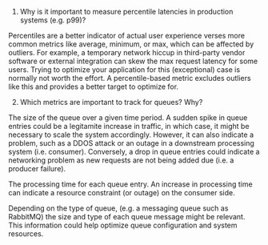 1. Why is it important to measure percentile latencies in production systems (e.g. p99)?

Percentiles are a better indicator of actual user experience verses more common metrics like average, minimum, or max, which can be affected by outliers. For example, a temporary network hiccup in third-party vendor software or external integration can skew the max request latency for some users. Trying to optimize your application for this (exceptional) case is normally not worth the effort. A percentile-based metric excludes outliers like this and provides a better target to optimize for.

2. Which metrics are important to track for queues? Why?

The size of the queue over a given time period. A sudden spike in queue entries could be a legitamite increase in traffic, in which case, it might be necessary to scale the system accordingly. However, it can also indicate a problem, such as a DDOS attack or an outage in a downstream processing system (i.e. consumer). Conversely, a drop in queue entries could indicate a networking problem as new requests are not being added due (i.e. a producer failure).

The processing time for each queue entry. An increase in processing time can indicate a resource constraint (or outage) on the consumer side. 

Depending on the type of queue, (e.g. a messaging queue such as RabbitMQ) the size and type of each queue message might be relevant. This information could help optimize queue configuration and system resources.